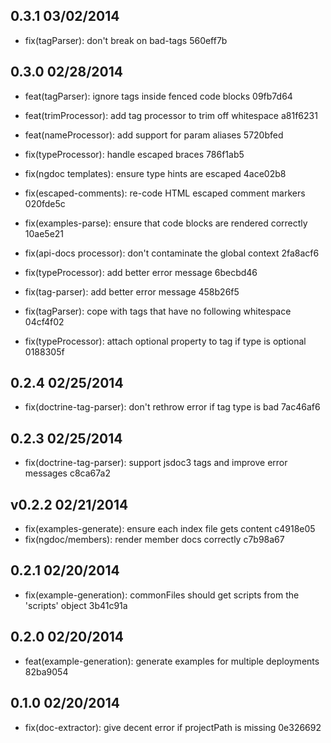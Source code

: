 ## 0.3.1 03/02/2014

* fix(tagParser): don't break on bad-tags  560eff7b


## 0.3.0 02/28/2014

* feat(tagParser): ignore tags inside fenced code blocks   09fb7d64
* feat(trimProcessor): add tag processor to trim off whitespace  a81f6231
* feat(nameProcessor): add support for param aliases   5720bfed

* fix(typeProcessor): handle escaped braces  786f1ab5
* fix(ngdoc templates): ensure type hints are escaped  4ace02b8
* fix(escaped-comments): re-code HTML escaped comment markers  020fde5c
* fix(examples-parse): ensure that code blocks are rendered correctly  10ae5e21
* fix(api-docs processor): don't contaminate the global context  2fa8acf6
* fix(typeProcessor): add better error message   6becbd46
* fix(tag-parser): add better error message  458b26f5
* fix(tagParser): cope with tags that have no following whitespace   04cf4f02
* fix(typeProcessor): attach optional property to tag if type is optional  0188305f


## 0.2.4 02/25/2014

* fix(doctrine-tag-parser): don't rethrow error if tag type is bad  7ac46af6

## 0.2.3 02/25/2014

* fix(doctrine-tag-parser): support jsdoc3 tags and improve error messages  c8ca67a2

## v0.2.2  02/21/2014

* fix(examples-generate): ensure each index file gets content c4918e05
* fix(ngdoc/members): render member docs correctly  c7b98a67

## 0.2.1 02/20/2014

* fix(example-generation): commonFiles should get scripts from the 'scripts' object  3b41c91a

## 0.2.0 02/20/2014

* feat(example-generation): generate examples for multiple deployments  82ba9054

## 0.1.0 02/20/2014

* fix(doc-extractor): give decent error if projectPath is missing 0e326692
